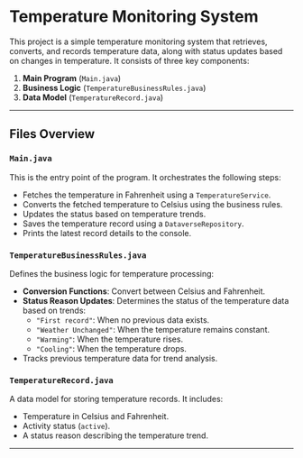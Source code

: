 # Temperature Monitoring System

This project is a simple temperature monitoring system that retrieves, converts, and records temperature data, along with status updates based on changes in temperature. It consists of three key components:

1. **Main Program** (`Main.java`)
2. **Business Logic** (`TemperatureBusinessRules.java`)
3. **Data Model** (`TemperatureRecord.java`)

---

## Files Overview

### `Main.java`
This is the entry point of the program. It orchestrates the following steps:
- Fetches the temperature in Fahrenheit using a `TemperatureService`.
- Converts the fetched temperature to Celsius using the business rules.
- Updates the status based on temperature trends.
- Saves the temperature record using a `DataverseRepository`.
- Prints the latest record details to the console.

### `TemperatureBusinessRules.java`
Defines the business logic for temperature processing:
- **Conversion Functions**: Convert between Celsius and Fahrenheit.
- **Status Reason Updates**: Determines the status of the temperature data based on trends:
  - `"First record"`: When no previous data exists.
  - `"Weather Unchanged"`: When the temperature remains constant.
  - `"Warming"`: When the temperature rises.
  - `"Cooling"`: When the temperature drops.
- Tracks previous temperature data for trend analysis.

### `TemperatureRecord.java`
A data model for storing temperature records. It includes:
- Temperature in Celsius and Fahrenheit.
- Activity status (`active`).
- A status reason describing the temperature trend.

---
